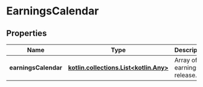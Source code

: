 
# EarningsCalendar

## Properties
Name | Type | Description | Notes
------------ | ------------- | ------------- | -------------
**earningsCalendar** | [**kotlin.collections.List&lt;kotlin.Any&gt;**](kotlin.Any.md) | Array of earnings release. |  [optional]



